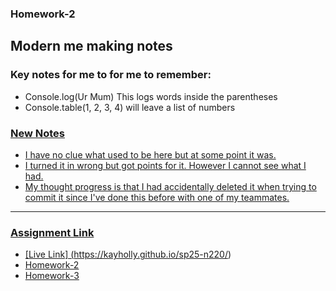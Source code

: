 ### Homework-2
Modern me making notes 
--- 
### Key notes for me to for me to remember: 
- Console.log(Ur Mum) This logs words inside the parentheses
- Console.table(1, 2, 3, 4) will leave a list of numbers

<a href="https://www.youtube.com/watch?v=YAgJ9XugGBo">

### New Notes
* I have no clue what used to be here but at some point it was. 
* I turned it in wrong but got points for it. However I cannot see what I had.
* My thought progress is that I had accidentally deleted it when trying to commit it since I've done this 
before with one of my teammates.
---
### Assignment Link
* [Live Link] (https://kayholly.github.io/sp25-n220/)
* [Homework-2](https://kayholly.github.io/sp25-n220/Homework-2/) 
* [Homework-3](https://kayholly.github.io/sp25-n220/Homework-3/) 
